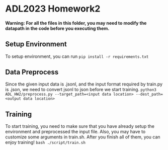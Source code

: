# ADL2023 Homework2

#### Warning: For all the files in this folder, you may need to modify the datapath in the code before you executing them.

## Setup Environment
To setup environment, you can run
`pip install -r requirements.txt`

## Data Preprocess
Since the given input data is .jsonl, and the input format required by train.py is .json, we need to convert jsonl to json before we start training.
`python3 ADL_HW2/preprocess.py --target_path=<input data location> --dest_path=<output data location>`

## Training
To start training, you need to make sure that you have already setup the environment and preprocessed the input file. Also, you may have to customize some arguments in train.sh. After you finish all of them, you can enjoy training!
`bash ./script/train.sh`